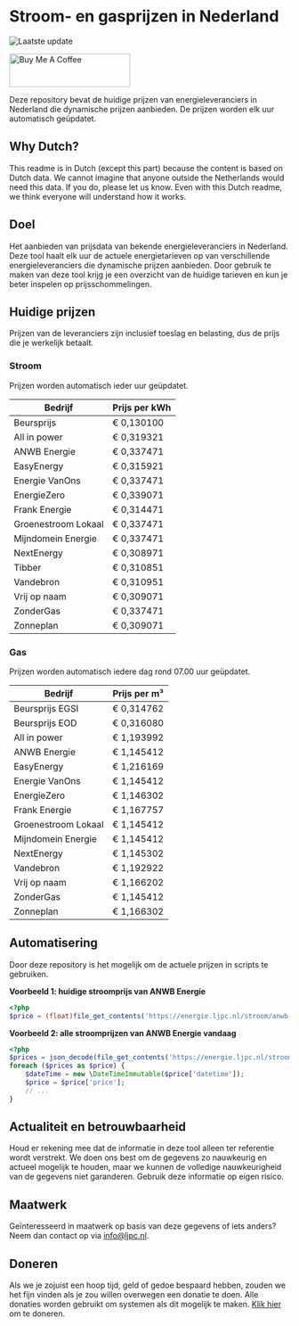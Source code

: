 # Stroom- en gasprijzen in Nederland

![Laatste update](https://img.shields.io/badge/laatste%20update-2024--07--29%2021%3A00%20CET-brightgreen)

<a href="https://www.buymeacoffee.com/Lars-" target="_blank"><img src="https://cdn.buymeacoffee.com/buttons/v2/default-orange.png" alt="Buy Me A Coffee" height="60" style="height: 60px !important;width: 217px !important;" ></a>

Deze repository bevat de huidige prijzen van energieleveranciers in Nederland die dynamische prijzen aanbieden. De prijzen worden elk uur automatisch geüpdatet.

## Why Dutch?

This readme is in Dutch (except this part) because the content is based on Dutch data. We cannot imagine that anyone outside the Netherlands would need this data. If you do, please let us know. Even with this Dutch readme, we think
everyone will understand how it works.

## Doel

Het aanbieden van prijsdata van bekende energieleveranciers in Nederland. Deze tool haalt elk uur de actuele energietarieven op van verschillende energieleveranciers die dynamische prijzen aanbieden. Door gebruik te maken van deze tool
krijg je een overzicht van de huidige tarieven en kun je beter inspelen op prijsschommelingen.

## Huidige prijzen

Prijzen van de leveranciers zijn inclusief toeslag en belasting, dus de prijs die je werkelijk betaalt.

### Stroom

Prijzen worden automatisch ieder uur geüpdatet.

 Bedrijf | Prijs per kWh 
---------|---------------
Beursprijs | € 0,130100
All in power | € 0,319321
ANWB Energie | € 0,337471
EasyEnergy | € 0,315921
Energie VanOns | € 0,337471
EnergieZero | € 0,339071
Frank Energie | € 0,314471
Groenestroom Lokaal | € 0,337471
Mijndomein Energie | € 0,337471
NextEnergy | € 0,308971
Tibber | € 0,310851
Vandebron | € 0,310951
Vrij op naam | € 0,309071
ZonderGas | € 0,337471
Zonneplan | € 0,309071


### Gas

Prijzen worden automatisch iedere dag rond 07.00 uur geüpdatet.

 Bedrijf | Prijs per m³ 
---------|--------------
Beursprijs EGSI | € 0,314762
Beursprijs EOD | € 0,316080
All in power | € 1,193992
ANWB Energie | € 1,145412
EasyEnergy | € 1,216169
Energie VanOns | € 1,145412
EnergieZero | € 1,146302
Frank Energie | € 1,167757
Groenestroom Lokaal | € 1,145412
Mijndomein Energie | € 1,145412
NextEnergy | € 1,145302
Vandebron | € 1,192922
Vrij op naam | € 1,166202
ZonderGas | € 1,145412
Zonneplan | € 1,166302


## Automatisering

Door deze repository is het mogelijk om de actuele prijzen in scripts te gebruiken.

**Voorbeeld 1: huidige stroomprijs van ANWB Energie**

```php
<?php
$price = (float)file_get_contents('https://energie.ljpc.nl/stroom/anwb-energie-nu.txt');

```

**Voorbeeld 2: alle stroomprijzen van ANWB Energie vandaag**

```php
<?php
$prices = json_decode(file_get_contents('https://energie.ljpc.nl/stroom/all-in-power-vandaag.json'),true);
foreach ($prices as $price) {
    $dateTime = new \DateTimeImmutable($price['datetime']);
    $price = $price['price'];
    // ...
}
```

## Actualiteit en betrouwbaarheid

Houd er rekening mee dat de informatie in deze tool alleen ter referentie wordt verstrekt. We doen ons best om de gegevens zo nauwkeurig en actueel mogelijk te houden, maar we kunnen de volledige nauwkeurigheid van de gegevens niet
garanderen. Gebruik deze informatie op eigen risico.

## Maatwerk

Geïnteresseerd in maatwerk op basis van deze gegevens of iets anders? Neem dan contact op
via [info@ljpc.nl](mailto:info@ljpc.nl?subject=Energie%20prijzen).

## Doneren

Als we je zojuist een hoop tijd, geld of gedoe bespaard hebben, zouden we het fijn vinden als je zou willen overwegen een
donatie te doen. Alle donaties worden gebruikt om systemen als dit mogelijk te
maken. [Klik hier](https://www.buymeacoffee.com/Lars-) om te doneren.
